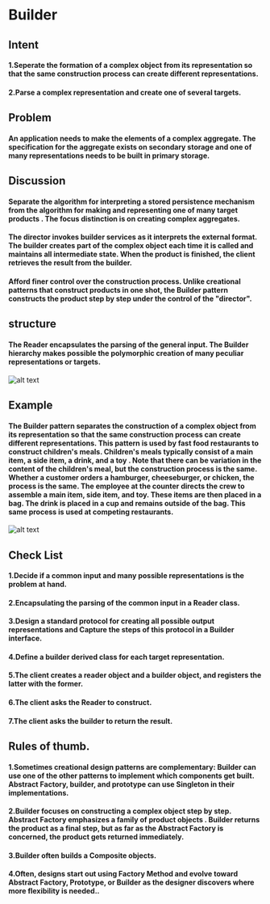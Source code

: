 
 #                                                   Builder
 
 ##  Intent
 
#### 1.Seperate the formation of a complex object from its representation so that the same construction process can create different representations.
#### 2.Parse a complex representation and create one of several targets.

## Problem

#### An application needs to make the elements of a complex aggregate. The specification for the aggregate exists on secondary storage and one of many representations needs to be built in primary storage.

## Discussion

#### Separate the algorithm for interpreting a stored persistence mechanism from the algorithm for making and representing one of many target products . The focus distinction is on creating complex aggregates.

#### The director invokes builder services as it interprets the external format. The builder creates part of the complex object each time it is called and maintains all intermediate state. When the product is finished, the client retrieves the result from the builder.

#### Afford finer control over the construction process. Unlike creational patterns that construct products in one shot, the Builder pattern constructs the product step by step under the control of the "director".

## structure


#### The Reader encapsulates the parsing of the general input. The Builder hierarchy makes possible the polymorphic creation of many peculiar representations or targets.


![alt text](https://sourcemaking.com/files/v2/content/patterns/Builder.svg)


## Example

#### The Builder pattern separates the construction of a complex object from its representation so that the same construction process can create different representations. This pattern is used by fast food restaurants to construct children's meals. Children's meals typically consist of a main item, a side item, a drink, and a toy . Note that there can be variation in the content of the children's meal, but the construction process is the same. Whether a customer orders a hamburger, cheeseburger, or chicken, the process is the same. The employee at the counter directs the crew to assemble a main item, side item, and toy. These items are then placed in a bag. The drink is placed in a cup and remains outside of the bag. This same process is used at competing restaurants.

![alt text](https://sourcemaking.com/files/v2/content/patterns/Builder_example1.svg)

## Check List

#### 1.Decide if a common input and many possible representations is the problem at hand.
#### 2.Encapsulating the parsing of the common input in a Reader class.
#### 3.Design a standard protocol for creating all possible output representations and Capture the steps of this protocol in a Builder interface.
#### 4.Define a builder derived class for each target representation.
#### 5.The client creates a reader object and a builder object, and registers the latter with the former.
#### 6.The client asks the Reader to construct.
#### 7.The client asks the builder to return the  result.
## Rules of thumb.

#### 1.Sometimes creational design patterns are complementary: Builder can use one of the other patterns to implement which components get built. Abstract Factory, builder, and prototype can use Singleton in their implementations.
#### 2.Builder focuses on constructing a complex object step by step. Abstract Factory emphasizes a family of product objects . Builder returns the product as a final step, but as far as the Abstract Factory is concerned, the product gets returned immediately.
#### 3.Builder  often  builds a Composite objects.
#### 4.Often, designs start out using Factory Method and evolve toward Abstract Factory, Prototype, or Builder as the designer discovers where more flexibility is needed..
